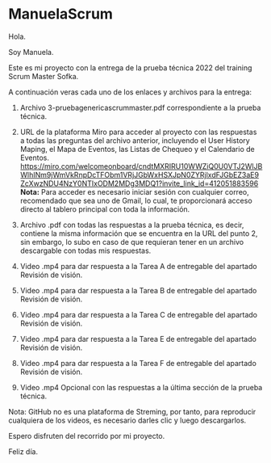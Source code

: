 # ManuelaScrum
Hola.

Soy Manuela.

Este es mi proyecto con la entrega de la prueba técnica 2022 del training Scrum Master Sofka.

A continuación veras cada uno de los enlaces y archivos para la entrega:

1. Archivo 3-pruebagenericascrummaster.pdf correspondiente a la prueba técnica.
2. URL de la plataforma Miro para acceder al proyecto con las respuestas a todas las preguntas del archivo anterior, incluyendo el User History Maping, el Mapa de Eventos, las Listas de Chequeo y el Calendario de Eventos.
https://miro.com/welcomeonboard/cndtMXRIRU10WWZiQ0U0VTJ2WlJBWlhINm9jWmVkRnpDcTFObm1VRjJGbWxHSXJpN0ZYRjlxdFJGbEZ3aE9ZcXwzNDU4NzY0NTIxODM2MDg3MDQ1?invite_link_id=412051883596   
**Nota:** Para acceder es necesario iniciar sesión con cualquier correo, recomendado que sea uno de Gmail, lo cual, te proporcionará acceso directo al tablero principal con toda la información.

3. Archivo .pdf con todas las respuestas a la prueba técnica, es decir, contiene la misma información que se encuentra en la URL del punto 2, sin embargo, lo subo en caso de que requieran tener en un archivo descargable con todas mis respuestas.
4. Video .mp4 para dar respuesta a la Tarea A de entregable del apartado Revisión de visión.
5. Video .mp4 para dar respuesta a la Tarea B de entregable del apartado Revisión de visión.
6. Video .mp4 para dar respuesta a la Tarea C de entregable del apartado Revisión de visión.
7. Video .mp4 para dar respuesta a la Tarea E de entregable del apartado Revisión de visión.
8. Video .mp4 para dar respuesta a la Tarea F de entregable del apartado Revisión de visión.
9. Video .mp4 Opcional con las respuestas a la última sección de la prueba técnica.

Nota: GitHub no es una plataforma de Streming, por tanto, para reproducir cualquiera de los videos, es necesario darles clic y luego descargarlos.

Espero disfruten del recorrido por mi proyecto.

Feliz día.
